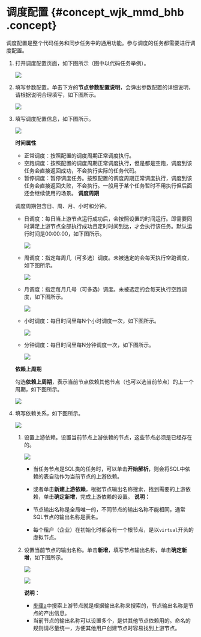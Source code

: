 # 调度配置 {#concept_wjk_mmd_bhb .concept}

调度配置是整个代码任务和同步任务中的通用功能。参与调度的任务都需要进行调度配置。

1.  打开调度配置页面，如下图所示（图中以代码任务举例）。

    ![](http://static-aliyun-doc.oss-cn-hangzhou.aliyuncs.com/assets/img/136301/156134667440589_zh-CN.png)

2.  填写参数配置。单击下方的**节点参数配置说明**，会弹出参数配置的详细说明，请根据说明合理填写，如下图所示。

    ![](http://static-aliyun-doc.oss-cn-hangzhou.aliyuncs.com/assets/img/136301/156134667440590_zh-CN.png)

3.  填写调度配置信息，如下图所示。

    ![](http://static-aliyun-doc.oss-cn-hangzhou.aliyuncs.com/assets/img/136301/156134667440591_zh-CN.png)

    **时间属性** 

    -   正常调度：按照配置的调度周期正常调度执行。
    -   空跑调度：按照配置的调度周期正常调度执行，但是都是空跑，调度到该任务会直接返回成功，不会执行实际的任务代码。
    -   暂停调度：暂停调度任务。按照配置的调度周期正常调度执行，调度到该任务会直接返回失败，不会执行。一般用于某个任务暂时不用执行但后面还会继续使用的场景。
    **调度周期**

    调度周期包含日、周、月、小时和分钟。

    -   日调度：每日当上游节点运行成功后，会按照设置的时间运行。即需要同时满足上游节点全部执行成功且定时时间到达，才会执行该任务。默认运行时间是00:00:00，如下图所示。

        ![](http://static-aliyun-doc.oss-cn-hangzhou.aliyuncs.com/assets/img/136301/156134667440595_zh-CN.png)

    -   周调度：指定每周几（可多选）调度。未被选定的会每天执行空跑调度，如下图所示。

        ![](http://static-aliyun-doc.oss-cn-hangzhou.aliyuncs.com/assets/img/136301/156134667540599_zh-CN.png)

    -   月调度：指定每月几号（可多选）调度。未被选定的会每天执行空跑调度，如下图所示。

        ![](http://static-aliyun-doc.oss-cn-hangzhou.aliyuncs.com/assets/img/136301/156134667540600_zh-CN.png)

    -   小时调度：每日时间里每N个小时调度一次，如下图所示。

        ![](http://static-aliyun-doc.oss-cn-hangzhou.aliyuncs.com/assets/img/136301/156134667540601_zh-CN.png)

    -   分钟调度：每日时间里每N分钟调度一次，如下图所示。

        ![](http://static-aliyun-doc.oss-cn-hangzhou.aliyuncs.com/assets/img/136301/156134667540602_zh-CN.png)

    **依赖上周期**

    勾选**依赖上周期**，表示当前节点依赖其他节点（也可以选当前节点）的上一个周期，如下图所示。

    ![](http://static-aliyun-doc.oss-cn-hangzhou.aliyuncs.com/assets/img/136301/156134667540603_zh-CN.png)

4.  填写依赖关系，如下图所示。

    ![](http://static-aliyun-doc.oss-cn-hangzhou.aliyuncs.com/assets/img/136301/156134667540604_zh-CN.png)

    1.  设置上游依赖。设置当前节点上游依赖的节点，这些节点必须是已经存在的。

        ![](http://static-aliyun-doc.oss-cn-hangzhou.aliyuncs.com/assets/img/136301/156134667640605_zh-CN.png)

        -   当任务节点是SQL类的任务时，可以单击**开始解析**，则会将SQL中依赖的表自动作为当前节点的上游依赖。
        -   或者单击**新建上游依赖**，根据节点输出名称搜索，找到需要的上游依赖，单击**确定新增**，完成上游依赖的设置。
        **说明：** 

        -   节点输出名称是全局唯一的，不同节点的输出名称不能相同，通常SQL节点的输出名称是表名。
        -   每个租户（企业）在初始化时都会有一个根节点，是以`virtual`开头的虚拟节点。
    2.  设置当前节点的输出名称。单击**新增**，填写节点输出名称，单击**确定新增**，如下图所示。

        ![](http://static-aliyun-doc.oss-cn-hangzhou.aliyuncs.com/assets/img/136301/156134667640606_zh-CN.png)

        ![](http://static-aliyun-doc.oss-cn-hangzhou.aliyuncs.com/assets/img/136301/156134667640608_zh-CN.png)

        **说明：** 

        -   [步骤a](#4a)中搜索上游节点就是根据输出名称来搜索的，节点输出名称是节点的产出信息。
        -   当前节点的输出名称可以设置多个，是供其他节点依赖用的。命名的规则请尽量统一，方便其他用户创建节点时容易找到上游节点。


